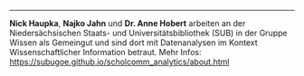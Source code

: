 ---

**Nick Haupka**, **Najko Jahn** und **Dr. Anne Hobert** arbeiten an der Niedersächsischen Staats- und Universitätsbibliothek (SUB) in der Gruppe Wissen als Gemeingut und sind dort mit Datenanalysen im Kontext Wissenschaftlicher Information betraut. Mehr Infos: <https://subugoe.github.io/scholcomm_analytics/about.html>